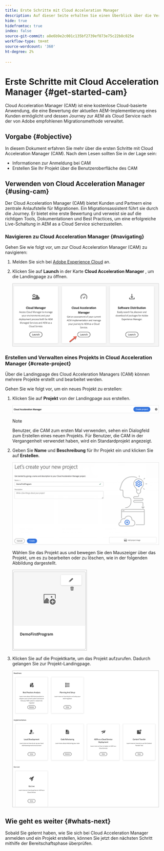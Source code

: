```yaml
---
title: Erste Schritte mit Cloud Acceleration Manager
description: Auf dieser Seite erhalten Sie einen Überblick über die Verwendung und die ersten Schritte mit Cloud Acceleration Manager.
hide: true
hidefromtoc: true
index: false
source-git-commit: a8e6b9e2c001c135bf2739ef873e75c22b8c025e
workflow-type: tm+mt
source-wordcount: '360'
ht-degree: 2%

---
```



# Erste Schritte mit Cloud Acceleration Manager {#get-started-cam}

Cloud Acceleration Manager (CAM) ist eine kostenlose Cloud-basierte Anwendung, die eine Bewertung der aktuellen AEM-Implementierung eines Kunden ermöglicht und dessen Journey zur AEM als Cloud Service nach der von Adobe empfohlenen Migrationsmethode verwaltet.

## Vorgabe {#objective}

In diesem Dokument erfahren Sie mehr über die ersten Schritte mit Cloud Acceleration Manager (CAM). Nach dem Lesen sollten Sie in der Lage sein:

* Informationen zur Anmeldung bei CAM
* Erstellen Sie Ihr Projekt über die Benutzeroberfläche des CAM

## Verwenden von Cloud Acceleration Manager {#using-cam}

Der Cloud Acceleration Manager (CAM) bietet Kunden und Partnern eine zentrale Anlaufstelle für Migrationen. Ein Migrationsassistent führt sie durch die Journey. Er bietet eine erste Bewertung und verweist sie auf die richtigen Tools, Dokumentationen und Best Practices, um eine erfolgreiche Live-Schaltung in AEM as a Cloud Service sicherzustellen.

### Navigieren zu Cloud Acceleration Manager {#navigating}

Gehen Sie wie folgt vor, um zur Cloud Acceleration Manager (CAM) zu navigieren:

1. Melden Sie sich bei [Adobe Experience Cloud](https://experience.adobe.com) an.

1. Klicken Sie auf **Launch** in der Karte **Cloud Acceleration Manager** , um die Landingpage zu öffnen.

   ![image](/help/move-to-cloud-service/cloud-acceleration-manager/assets/cam-1.png)

### Erstellen und Verwalten eines Projekts in Cloud Acceleration Manager {#create-project}

Über die Landingpage des Cloud Acceleration Managers (CAM) können mehrere Projekte erstellt und bearbeitet werden.

Gehen Sie wie folgt vor, um ein neues Projekt zu erstellen:

1. Klicken Sie auf **Projekt** von der Landingpage aus erstellen.

   ![image](/help/move-to-cloud-service/cloud-acceleration-manager/assets/cam-2.png)

   >[!NOTE]
   >Benutzer, die CAM zum ersten Mal verwenden, sehen ein Dialogfeld zum Erstellen eines neuen Projekts. Für Benutzer, die CAM in der Vergangenheit verwendet haben, wird ein Standardprojekt angezeigt.

1. Geben Sie **Name** und **Beschreibung** für Ihr Projekt ein und klicken Sie auf **Erstellen**.

   ![image](/help/move-to-cloud-service/cloud-acceleration-manager/assets/cam-3.png)

   Wählen Sie das Projekt aus und bewegen Sie den Mauszeiger über das Projekt, um es zu bearbeiten oder zu löschen, wie in der folgenden Abbildung dargestellt.

   ![image](/help/move-to-cloud-service/cloud-acceleration-manager/assets/cam-4.png)

1. Klicken Sie auf die Projektkarte, um das Projekt aufzurufen. Dadurch gelangen Sie zur Projekt-Landingpage.

   ![image](/help/move-to-cloud-service/cloud-acceleration-manager/assets/cam-5.png)


## Wie geht es weiter {#whats-next}

Sobald Sie gelernt haben, wie Sie sich bei Cloud Acceleration Manager anmelden und ein Projekt erstellen, können Sie jetzt den nächsten Schritt mithilfe der Bereitschaftsphase überprüfen.